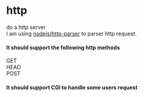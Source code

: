 # http
do a http server  
I am using [nodejs/http-parser](https://github.com/nodejs/http-parser) to parser http request.

#### It should support the following http methods
GET  
HEAD  
POST  

#### It should support CGI to handle some users request
